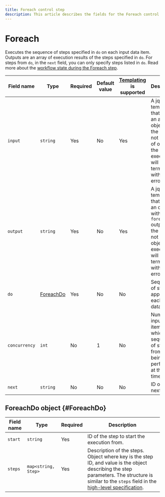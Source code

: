 ```yaml
---
title: Foreach control step
description: This article describes the fields for the Foreach control step.
---
```


# Foreach

Executes the sequence of steps specified in `do` on each input data item. Outputs are an array of execution results of the steps specified in `do`. For steps from `do`, in the `next` field, you can only specify steps listed in `do`. Read more about the [workflow state during the Foreach step](../../workflow.md#state-for-Foreach).

Field name | Type | Required | Default value | [Templating](../../templating.md) is supported | Description
--- | --- | --- | --- | --- | ---
`input` | `string` | Yes | No | Yes | A jq template that forms an array of objects. If the result is not an array of objects, the execution will terminate with an error.
`output` | `string` | Yes | No | Yes | A jq template that forms an object with the `foreach` output. If the result is not an object, the execution will terminate with an error.
`do` | [ForeachDo](#ForeachDo) | Yes | No | No | Sequence of steps to apply to each input data item.
`concurrency` | `int` | No | 1 | No | Number of input data items on which the sequence of steps from `do` is being performed at the same time.
`next` | `string` | No | No | No | ID of the next step.

## ForeachDo object {#ForeachDo}

Field name | Type | Required | Description
--- | --- | --- | ---
`start` | `string` | Yes | ID of the step to start the execution from.
`steps` | `map<string, Step>` | Yes | Description of the steps. Object where key is the step ID, and value is the object describing the step parameters. The structure is similar to the `steps` field in the [high-level specification](../index.md#workflow).
